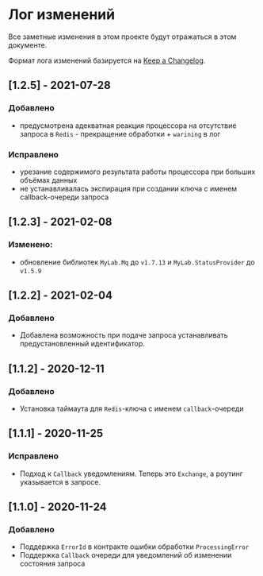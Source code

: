 # Лог изменений

Все заметные изменения в этом проекте будут отражаться в этом документе.

Формат лога изменений базируется на [Keep a Changelog](https://keepachangelog.com/en/1.0.0/).

## [1.2.5] - 2021-07-28

### Добавлено

* предусмотрена адекватная реакция процессора на отсутствие запроса в `Redis` - прекращение обработки + `warining` в лог

### Исправлено

* урезание содержимого результата работы процессора при больших объёмах данных 
* не устанавливалась экспирация при создании ключа с именем callback-очереди запроса  

## [1.2.3] - 2021-02-08

### Изменено:

* обновление библиотек `MyLab.Mq` до `v1.7.13` и `MyLab.StatusProvider` до `v1.5.9`

## [1.2.2] - 2021-02-04

### Добавлено

* Добавлена возможность при подаче запроса устанавливать предустановленный идентификатор.

## [1.1.2] - 2020-12-11

### Добавлено

* Установка таймаута для `Redis`-ключа с именем `callback`-очереди

## [1.1.1] - 2020-11-25

### Исправлено

* Подход к `Callback` уведомлениям. Теперь это `Exchange`, а роутинг указывается в запросе.

## [1.1.0] - 2020-11-24

### Добавлено

* Поддержка `ErrorId` в контракте ошибки обработки `ProcessingError`
* Поддержка `Callback` очереди для уведомлений об изменении состояния запроса